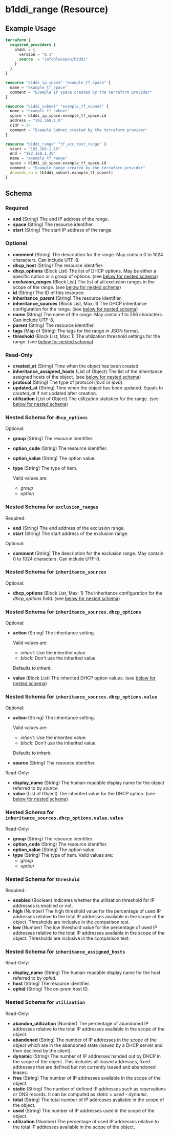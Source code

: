 # b1ddi_range (Resource)

## Example Usage

```terraform
terraform {
  required_providers {
    b1ddi = {
      version = "0.1"
      source  = "infobloxopen/b1ddi"
    }
  }
}

resource "b1ddi_ip_space" "example_tf_space" {
  name = "example_tf_space"
  comment = "Example IP space created by the terraform provider"
}

resource "b1ddi_subnet" "example_tf_subnet" {
  name = "example_tf_subnet"
  space = b1ddi_ip_space.example_tf_space.id
  address = "192.168.1.0"
  cidr = 24
  comment = "Example Subnet created by the terraform provider"
}

resource "b1ddi_range" "tf_acc_test_range" {
  start = "192.168.1.15"
  end = "192.168.1.30"
  name = "example_tf_range"
  space = b1ddi_ip_space.example_tf_space.id
  comment = "Example Range created by the terraform provider"
  depends_on = [b1ddi_subnet.example_tf_subnet]
}
```

## Schema

### Required

- **end** (String) The end IP address of the range.
- **space** (String) The resource identifier.
- **start** (String) The start IP address of the range.

### Optional

- **comment** (String) The description for the range. May contain 0 to 1024 characters. Can include UTF-8.
- **dhcp_host** (String) The resource identifier.
- **dhcp_options** (Block List) The list of DHCP options. May be either a specific option or a group of options. (see [below for nested schema](#nestedblock--dhcp_options))
- **exclusion_ranges** (Block List) The list of all exclusion ranges in the scope of the range. (see [below for nested schema](#nestedblock--exclusion_ranges))
- **id** (String) The ID of this resource.
- **inheritance_parent** (String) The resource identifier.
- **inheritance_sources** (Block List, Max: 1) The DHCP inheritance configuration for the range. (see [below for nested schema](#nestedblock--inheritance_sources))
- **name** (String) The name of the range. May contain 1 to 256 characters. Can include UTF-8.
- **parent** (String) The resource identifier.
- **tags** (Map of String) The tags for the range in JSON format.
- **threshold** (Block List, Max: 1) The utilization threshold settings for the range. (see [below for nested schema](#nestedblock--threshold))

### Read-Only

- **created_at** (String) Time when the object has been created.
- **inheritance_assigned_hosts** (List of Object) The list of the inheritance assigned hosts of the object. (see [below for nested schema](#nestedatt--inheritance_assigned_hosts))
- **protocol** (String) The type of protocol (_ipv4_ or _ipv6_).
- **updated_at** (String) Time when the object has been updated. Equals to _created_at_ if not updated after creation.
- **utilization** (List of Object) The utilization statistics for the range. (see [below for nested schema](#nestedatt--utilization))

<a id="nestedblock--dhcp_options"></a>
### Nested Schema for `dhcp_options`

Optional:

- **group** (String) The resource identifier.
- **option_code** (String) The resource identifier.
- **option_value** (String) The option value.
- **type** (String) The type of item.

  Valid values are:
  * _group_
  * _option_


<a id="nestedblock--exclusion_ranges"></a>
### Nested Schema for `exclusion_ranges`

Required:

- **end** (String) The end address of the exclusion range.
- **start** (String) The start address of the exclusion range.

Optional:

- **comment** (String) The description for the exclusion range. May contain 0 to 1024 characters. Can include UTF-8.


<a id="nestedblock--inheritance_sources"></a>
### Nested Schema for `inheritance_sources`

Optional:

- **dhcp_options** (Block List, Max: 1) The inheritance configuration for the _dhcp_options_ field. (see [below for nested schema](#nestedblock--inheritance_sources--dhcp_options))

<a id="nestedblock--inheritance_sources--dhcp_options"></a>
### Nested Schema for `inheritance_sources.dhcp_options`

Optional:

- **action** (String) The inheritance setting.

  Valid values are:
  * _inherit_: Use the inherited value.
  * _block_: Don't use the inherited value.

  Defaults to _inherit_.
- **value** (Block List) The inherited DHCP option values. (see [below for nested schema](#nestedblock--inheritance_sources--dhcp_options--value))

<a id="nestedblock--inheritance_sources--dhcp_options--value"></a>
### Nested Schema for `inheritance_sources.dhcp_options.value`

Optional:

- **action** (String) The inheritance setting.

  Valid values are:
  * _inherit_: Use the inherited value.
  * _block_: Don't use the inherited value.

  Defaults to _inherit_.
- **source** (String) The resource identifier.

Read-Only:

- **display_name** (String) The human-readable display name for the object referred to by _source_.
- **value** (List of Object) The inherited value for the DHCP option. (see [below for nested schema](#nestedatt--inheritance_sources--dhcp_options--value--value))

<a id="nestedatt--inheritance_sources--dhcp_options--value--value"></a>
### Nested Schema for `inheritance_sources.dhcp_options.value.value`

Read-Only:

- **group** (String) The resource identifier.
- **option_code** (String) The resource identifier.
- **option_value** (String) The option value.
- **type** (String) The type of item.
  Valid values are:
  * _group_
  * _option_

<a id="nestedblock--threshold"></a>
### Nested Schema for `threshold`

Required:

- **enabled** (Boolean) Indicates whether the utilization threshold for IP addresses is enabled or not.
- **high** (Number) The high threshold value for the percentage of used IP addresses relative to the total IP addresses available in the scope of the object. Thresholds are inclusive in the comparison test.
- **low** (Number) The low threshold value for the percentage of used IP addresses relative to the total IP addresses available in the scope of the object. Thresholds are inclusive in the comparison test.


<a id="nestedatt--inheritance_assigned_hosts"></a>
### Nested Schema for `inheritance_assigned_hosts`

Read-Only:

- **display_name** (String) The human-readable display name for the host referred to by _ophid_.
- **host** (String) The resource identifier.
- **ophid** (String) The on-prem host ID.


<a id="nestedatt--utilization"></a>
### Nested Schema for `utilization`

Read-Only:

- **abandon_utilization** (Number) The percentage of abandoned IP addresses relative to the total IP addresses available in the scope of the object.
- **abandoned** (String) The number of IP addresses in the scope of the object which are in the abandoned state (issued by a DHCP server and then declined by the client).
- **dynamic** (String) The number of IP addresses handed out by DHCP in the scope of the object. This includes all leased addresses, fixed addresses that are defined but not currently leased and abandoned leases.
- **free** (String) The number of IP addresses available in the scope of the object.
- **static** (String) The number of defined IP addresses such as reservations or DNS records. It can be computed as _static_ = _used_ - _dynamic_.
- **total** (String) The total number of IP addresses available in the scope of the object.
- **used** (String) The number of IP addresses used in the scope of the object.
- **utilization** (Number) The percentage of used IP addresses relative to the total IP addresses available in the scope of the object.
